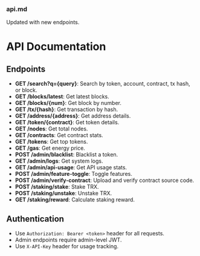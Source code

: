 ### api.md
Updated with new endpoints.

# API Documentation

## Endpoints
- **GET /search?q={query}**: Search by token, account, contract, tx hash, or block.
- **GET /blocks/latest**: Get latest blocks.
- **GET /blocks/{num}**: Get block by number.
- **GET /tx/{hash}**: Get transaction by hash.
- **GET /address/{address}**: Get address details.
- **GET /token/{contract}**: Get token details.
- **GET /nodes**: Get total nodes.
- **GET /contracts**: Get contract stats.
- **GET /tokens**: Get top tokens.
- **GET /gas**: Get energy price.
- **POST /admin/blacklist**: Blacklist a token.
- **GET /admin/logs**: Get system logs.
- **GET /admin/api-usage**: Get API usage stats.
- **POST /admin/feature-toggle**: Toggle features.
- **POST /admin/verify-contract**: Upload and verify contract source code.
- **POST /staking/stake**: Stake TRX.
- **POST /staking/unstake**: Unstake TRX.
- **GET /staking/reward**: Calculate staking reward.

## Authentication
- Use `Authorization: Bearer <token>` header for all requests.
- Admin endpoints require admin-level JWT.
- Use `X-API-Key` header for usage tracking.